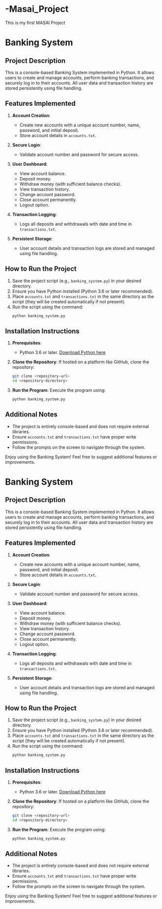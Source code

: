 # -Masai_Project
This is my first MASAI Project
# Banking System

## Project Description
This is a console-based Banking System implemented in Python. It allows users to create and manage accounts, perform banking transactions, and securely log in to their accounts. All user data and transaction history are stored persistently using file handling.

## Features Implemented
1. **Account Creation**:
   - Create new accounts with a unique account number, name, password, and initial deposit.
   - Store account details in `accounts.txt`.

2. **Secure Login**:
   - Validate account number and password for secure access.

3. **User Dashboard**:
   - View account balance.
   - Deposit money.
   - Withdraw money (with sufficient balance checks).
   - View transaction history.
   - Change account password.
   - Close account permanently.
   - Logout option.

4. **Transaction Logging**:
   - Logs all deposits and withdrawals with date and time in `transactions.txt`.

5. **Persistent Storage**:
   - User account details and transaction logs are stored and managed using file handling.

## How to Run the Project
1. Save the project script (e.g., `banking_system.py`) in your desired directory.
2. Ensure you have Python installed (Python 3.6 or later recommended).
3. Place `accounts.txt` and `transactions.txt` in the same directory as the script (they will be created automatically if not present).
4. Run the script using the command:
   ```bash
   python banking_system.py
   ```

## Installation Instructions
1. **Prerequisites**:
   - Python 3.6 or later. [Download Python here](https://www.python.org/downloads/)

2. **Clone the Repository**:
   If hosted on a platform like GitHub, clone the repository:
   ```bash
   git clone <repository-url>
   cd <repository-directory>
   ```

3. **Run the Program**:
   Execute the program using:
   ```bash
   python banking_system.py
   ```

## Additional Notes
- The project is entirely console-based and does not require external libraries.
- Ensure `accounts.txt` and `transactions.txt` have proper write permissions.
- Follow the prompts on the screen to navigate through the system.

Enjoy using the Banking System! Feel free to suggest additional features or improvements.

# Banking System

## Project Description
This is a console-based Banking System implemented in Python. It allows users to create and manage accounts, perform banking transactions, and securely log in to their accounts. All user data and transaction history are stored persistently using file handling.

## Features Implemented
1. **Account Creation**:
   - Create new accounts with a unique account number, name, password, and initial deposit.
   - Store account details in `accounts.txt`.

2. **Secure Login**:
   - Validate account number and password for secure access.

3. **User Dashboard**:
   - View account balance.
   - Deposit money.
   - Withdraw money (with sufficient balance checks).
   - View transaction history.
   - Change account password.
   - Close account permanently.
   - Logout option.

4. **Transaction Logging**:
   - Logs all deposits and withdrawals with date and time in `transactions.txt`.

5. **Persistent Storage**:
   - User account details and transaction logs are stored and managed using file handling.

## How to Run the Project
1. Save the project script (e.g., `banking_system.py`) in your desired directory.
2. Ensure you have Python installed (Python 3.6 or later recommended).
3. Place `accounts.txt` and `transactions.txt` in the same directory as the script (they will be created automatically if not present).
4. Run the script using the command:
   ```bash
   python banking_system.py
   ```

## Installation Instructions
1. **Prerequisites**:
   - Python 3.6 or later. [Download Python here](https://www.python.org/downloads/)

2. **Clone the Repository**:
   If hosted on a platform like GitHub, clone the repository:
   ```bash
   git clone <repository-url>
   cd <repository-directory>
   ```

3. **Run the Program**:
   Execute the program using:
   ```bash
   python banking_system.py
   ```

## Additional Notes
- The project is entirely console-based and does not require external libraries.
- Ensure `accounts.txt` and `transactions.txt` have proper write permissions.
- Follow the prompts on the screen to navigate through the system.

Enjoy using the Banking System! Feel free to suggest additional features or improvements.

